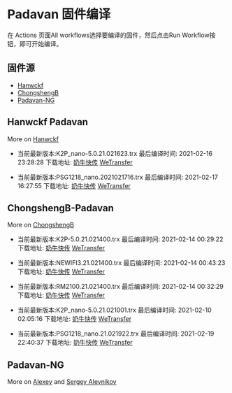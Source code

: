 # Padavan 固件编译
在 Actions 页面All workflows选择要编译的固件，然后点击Run Workflow按钮，即可开始编译。
## 固件源

- [Hanwckf](#Hanwckf-Padavan)
- [ChongshengB](#ChongshengB-Padavan)
- [Padavan-NG](#Padavan-NG)

## Hanwckf Padavan
More on [Hanwckf](https://github.com/hanwckf/rt-n56u/)

* 当前最新版本:K2P_nano-5.0.21.021623.trx  最后编译时间: 2021-02-16 23:28:28  下载地址: [奶牛快传](https://cowtransfer.com/s/d5581ffb91ce48)  [WeTransfer](https://we.tl/t-Sl1YNcUI6A)

* 当前最新版本:PSG1218_nano.2021021716.trx  最后编译时间: 2021-02-17 16:27:55  下载地址: [奶牛快传](https://cowtransfer.com/s/0ea2592cc4214a)  [WeTransfer](https://we.tl/t-tsag85Vpt7)


















## ChongshengB-Padavan
More on [ChongshengB](https://github.com/chongshengB/rt-n56u)



* 当前最新版本:K2P-5.0.21.021400.trx  最后编译时间: 2021-02-14 00:29:22  下载地址: [奶牛快传](https://cowtransfer.com/s/88378671974440)  [WeTransfer](https://we.tl/t-bWk4akkWG5)

* 当前最新版本:NEWIFI3.21.021400.trx  最后编译时间: 2021-02-14 00:43:23  下载地址: [奶牛快传](https://cowtransfer.com/s/c988c871523c41)  [WeTransfer](https://we.tl/t-9tC1fQnZq1)

* 当前最新版本:RM2100.21.021400.trx  最后编译时间: 2021-02-14 00:32:29  下载地址: [奶牛快传](https://cowtransfer.com/s/280aa7c68c1c44)  [WeTransfer](https://we.tl/t-FvLQ0GA7la)

* 当前最新版本:K2P_nano-5.0.21.021001.trx  最后编译时间: 2021-02-10 02:05:16  下载地址: [奶牛快传](https://cowtransfer.com/s/e9d11b47439048)  [WeTransfer](https://we.tl/t-LVAcqgYTaI)

* 当前最新版本:PSG1218_nano.21.021922.trx  最后编译时间: 2021-02-19 22:40:37  下载地址: [奶牛快传](https://cowtransfer.com/s/e29015c88af841)  [WeTransfer](https://we.tl/t-pVgaj5uFB0)













## Padavan-NG
More on [Alexey](https://gitlab.com/dm38/padavan-ng) and [Sergey Aleynikov](https://github.com/dur-randir/padavan-ng)

